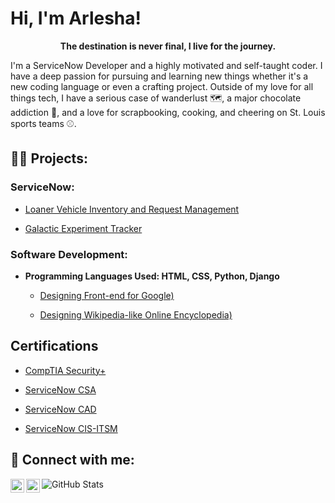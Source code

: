  <h1>Hi, I'm Arlesha!</h1>

**<p align="center">The destination is never final, I live for the journey.</p>**

I'm a ServiceNow Developer and a highly motivated and self-taught coder. I have a deep passion for pursuing and learning new things whether it's a new coding language or even a crafting project. Outside of my love for all things tech, I have a serious case of wanderlust 🗺️, a major chocolate addiction 🍫, and a love for scrapbooking, cooking, and cheering on St. Louis sports teams ⚾.
 

<h2>👨‍💻 Projects:</h2>

<h3>ServiceNow:</h3>

  - [Loaner Vehicle Inventory and Request Management](https://github.com/amoore-coder/Loaner-Vehicle-Inventory-and-Request-Management)

  - [Galactic Experiment Tracker](https://github.com/amoore-coder/Galactic-Experiment-Tracker)
 
<h3>Software Development:</h3>

- <b>Programming Languages Used: HTML, CSS, Python, Django</b>
  - [Designing Front-end for Google)](https://www.youtube.com/watch?v=g-trhZXcEUs)
    
  - [Designing Wikipedia-like Online Encyclopedia)](https://www.youtube.com/watch?v=icY3uulO58Q)

<h2> Certifications </h2>

  - [CompTIA Security+](https://www.linkedin.com/posts/arlesha-moore_comptia-security-ce-certification-was-issued-activity-7272240480606674944-jNfc?utm_source=share&utm_medium=member_desktop&rcm=ACoAABwDaPYBL6J7ZeeUh0bNz7YfMyXjFykh-Dw)
    
  - [ServiceNow CSA](https://www.linkedin.com/posts/arlesha-moore_csa-activity-7224760826144907265-YO76?utm_source=share&utm_medium=member_desktop&rcm=ACoAABwDaPYBL6J7ZeeUh0bNz7YfMyXjFykh-Dw)
    
  - [ServiceNow CAD](https://www.linkedin.com/posts/arlesha-moore_cad-activity-7234718500647231488-zDd6?utm_source=share&utm_medium=member_desktop&rcm=ACoAABwDaPYBL6J7ZeeUh0bNz7YfMyXjFykh-Dw)
    
  - [ServiceNow CIS-ITSM](https://www.linkedin.com/in/arlesha-moore/details/certifications/1727138038060/single-media-viewer/?profileId=ACoAABwDaPYBL6J7ZeeUh0bNz7YfMyXjFykh-Dw)



<h2> 🤳 Connect with me:</h2>

[<img align="left" alt="ArleshaMoore | YouTube" width="22px" src="https://cdn.jsdelivr.net/npm/simple-icons@v3/icons/youtube.svg" />][youtube]
[<img align="left" alt="ArleshaMoore | LinkedIn" width="22px" src="https://cdn.jsdelivr.net/npm/simple-icons@v3/icons/linkedin.svg" />][linkedin]


[youtube]: https://www.youtube.com/DevTechChronicles
[linkedin]: https://linkedin.com/in/arlesha-moore


![GitHub Stats](https://github-readme-streak-stats.herokuapp.com/?user=amoore-coder&theme=onedark&hide_border=true)




<!--
**amoore-coder/amoore-coder** is a ✨ _special_ ✨ repository because its `README.md` (this file) appears on your GitHub profile.

Here are some ideas to get you started:

- 🔭 I’m currently working on ...
- 🌱 I'm currently learning...
- 👯 I’m looking to collaborate on ..
- 🤔 I’m looking for help with ...
- 💬 Ask me about ...
- 📫 How to reach me: ...
- 😄 Pronouns: ...
- ⚡ Fun fact: ...
-->
